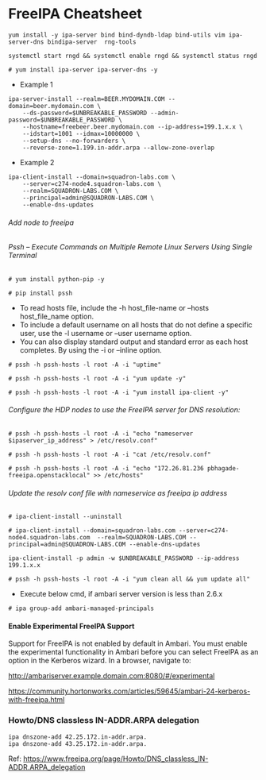 # FreeIPA Cheatsheet 

`yum install -y ipa-server bind bind-dyndb-ldap bind-utils vim ipa-server-dns bindipa-server  rng-tools`

`systemctl start rngd && systemctl enable rngd && systemctl status rngd`

`# yum install ipa-server ipa-server-dns -y`

* Example 1
```
ipa-server-install --realm=BEER.MYDOMAIN.COM --domain=beer.mydomain.com \
    --ds-password=$UNBREAKABLE_PASSWORD --admin-password=$UNBREAKABLE_PASSWORD \
    --hostname=freebeer.beer.mydomain.com --ip-address=199.1.x.x \
    --idstart=1001 --idmax=10000000 \
    --setup-dns --no-forwarders \
    --reverse-zone=1.199.in-addr.arpa --allow-zone-overlap
```

* Example 2

```
ipa-client-install --domain=squadron-labs.com \
    --server=c274-node4.squadron-labs.com \
    --realm=SQUADRON-LABS.COM \
    --principal=admin@SQUADRON-LABS.COM \
    --enable-dns-updates
```

###### Add node to freeipa

 ###### Pssh – Execute Commands on Multiple Remote Linux Servers Using Single Terminal
 
 `# yum install python-pip -y`
 
 `# pip install pssh`

* To read hosts file, include the -h host_file-name or –hosts host_file_name option.
* To include a default username on all hosts that do not define a specific user, use the -l username or –user username option.
* You can also display standard output and standard error as each host completes. By using the -i or –inline option.

`# pssh -h pssh-hosts -l root -A -i "uptime"`

`# pssh -h pssh-hosts -l root -A -i "yum update -y"`

`# pssh -h pssh-hosts -l root -A -i "yum install ipa-client -y"`

 ###### Configure the HDP nodes to use the FreeIPA server for DNS resolution:

`# pssh -h pssh-hosts -l root -A -i "echo "nameserver $ipaserver_ip_address" > /etc/resolv.conf"`

`# pssh -h pssh-hosts -l root -A -i "cat /etc/resolv.conf"`

`# pssh -h pssh-hosts -l root -A -i "echo "172.26.81.236 pbhagade-freeipa.openstacklocal" >> /etc/hosts"`

###### Update the resolv conf file with nameservice as freeipa ip address

`# ipa-client-install --uninstall`

`# ipa-client-install --domain=squadron-labs.com --server=c274-node4.squadron-labs.com  --realm=SQUADRON-LABS.COM --principal=admin@SQUADRON-LABS.COM --enable-dns-updates`

```
ipa-client-install -p admin -w $UNBREAKABLE_PASSWORD --ip-address 199.1.x.x
```

`# pssh -h pssh-hosts -l root -A -i "yum clean all && yum update all"`

 * Execute below cmd, if ambari server version is less than 2.6.x

`# ipa group-add ambari-managed-principals`


#### Enable Experimental FreeIPA Support
Support for FreeIPA is not enabled by default in Ambari. You must enable the experimental functionality in Ambari before you can select FreeIPA as an option in the Kerberos wizard. In a browser, navigate to:

http://ambariserver.example.domain.com:8080/#/experimental

https://community.hortonworks.com/articles/59645/ambari-24-kerberos-with-freeipa.html

### Howto/DNS classless IN-ADDR.ARPA delegation

```
ipa dnszone-add 42.25.172.in-addr.arpa.
ipa dnszone-add 43.25.172.in-addr.arpa.
```

Ref: https://www.freeipa.org/page/Howto/DNS_classless_IN-ADDR.ARPA_delegation
